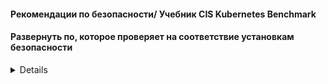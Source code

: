 #### Рекомендации по безопасности/ Учебник CIS Kubernetes Benchmark
#### Развернуть по, которое проверяет на соответствие установкам безопасности

<details>

```bash

# how to run
https://github.com/aquasecurity/kube-bench/blob/main/docs/running.md


# run on master
docker run --pid=host -v /etc:/etc:ro -v /var:/var:ro -t aquasec/kube-bench:latest run --targets=master --version 1.22

# run on worker
docker run --pid=host -v /etc:/etc:ro -v /var:/var:ro -t aquasec/kube-bench:latest run --targets=node --version 1.22


```

</details>